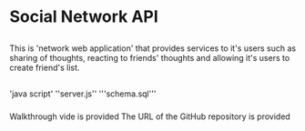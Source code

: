 # Social Network API

## 
This is 'network web application' that provides services to it's users such as sharing of thoughts, reacting to friends' thoughts
and allowing it's users to create friend's list. 

##
'java script'
''server.js''
'''schema.sql'''

###
Walkthrough vide is provided 
The URL of the GitHub repository is provided 
